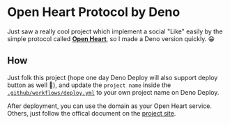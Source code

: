 # Open Heart Protocol by Deno

Just saw a really cool project which implement a social "Like" easily by the simple protocol called [**Open Heart**](https://openheart.fyi/), so I made a Deno version quickly. 😁

## How

Just folk this project (hope one day Deno Deploy will also support deploy button as well 🤞), and update the `project name` inside the [`.github/workflows/deploy.yml`](/.github/workflows/deploy.yml) to your own project name on Deno Deploy.

After deployment, you can use the domain as your Open Heart service. Others, just follow the offical document on the [project site](https://github.com/dddddddddzzzz/OpenHeart).
